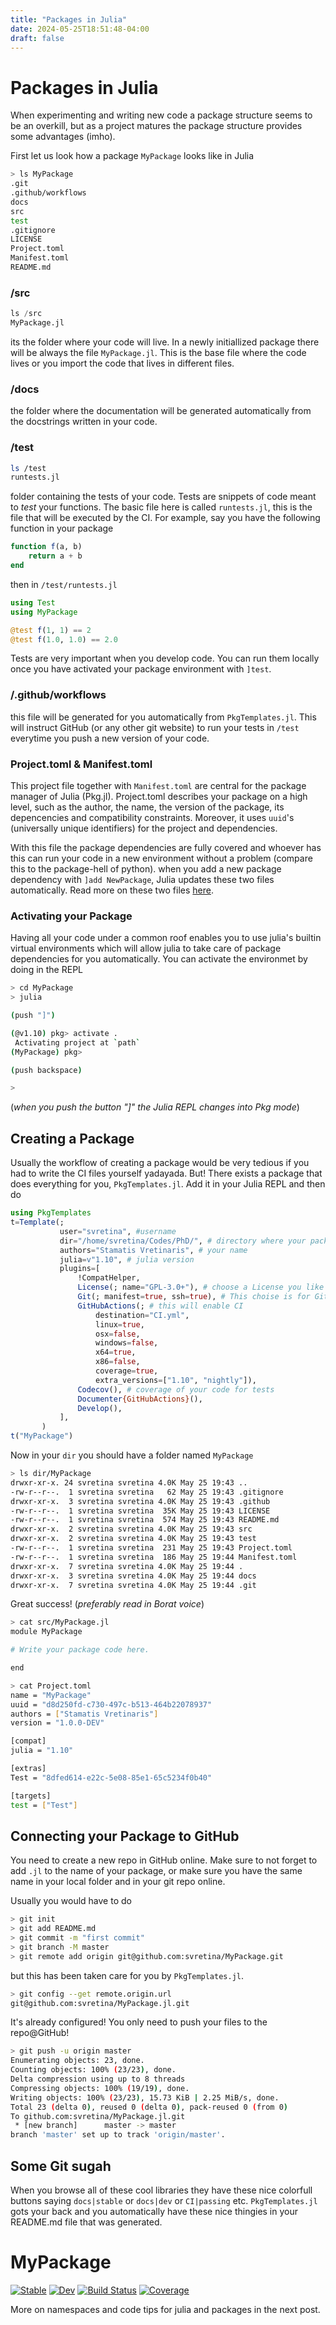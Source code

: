 ```yaml
---
title: "Packages in Julia"
date: 2024-05-25T18:51:48-04:00
draft: false
---
```


# Packages in Julia

When experimenting and writing new code a package structure seems to be an overkill, but as a project matures the package structure provides some advantages (imho).

First let us look how a package `MyPackage` looks like in Julia
```sh
> ls MyPackage
.git
.github/workflows
docs
src
test
.gitignore
LICENSE
Project.toml
Manifest.toml
README.md
```
### /src
```julia
ls /src
MyPackage.jl
```
its the folder where your code will live. In a newly initiallized package there will be always the file `MyPackage.jl`. This is the base file where the code lives or you import the code that lives in different files.
### /docs
the folder where the documentation will be generated automatically from the docstrings written in your code.
### /test
```sh
ls /test
runtests.jl
```
folder containing the tests of your code. Tests are snippets of code meant to *test* your functions. The basic file here is called `runtests.jl`, this is the file that will be executed by the CI. 
For example, say you have the following function in your package
```julia
function f(a, b)
    return a + b
end
```
then in `/test/runtests.jl`
```julia
using Test
using MyPackage

@test f(1, 1) == 2
@test f(1.0, 1.0) == 2.0
```
Tests are very important when you develop code. You can run them locally once you have activated your package environment with `]test`.

### /.github/workflows
this file will be generated for you automatically from `PkgTemplates.jl`. This will instruct GitHub (or any other git website) to run your tests in `/test` everytime you push a new version of your code.

### Project.toml & Manifest.toml
This project file together with `Manifest.toml` are central for the package manager of Julia (Pkg.jl). Project.toml describes your package on a high level, such as the author, the name, the version of the package, its depencencies and compatibility constraints. Moreover, it uses `uuid`'s (universally unique identifiers) for the project and dependencies. 

With this file the package dependencies are fully covered and whoever has this can run your code in a new environment without a problem (compare this to the package-hell of python). when you add a new package dependency with `]add NewPackage`, Julia updates these two files automatically.
Read more on these two files [here](https://pkgdocs.julialang.org/v1/toml-files/). 

### Activating your Package
Having all your code under a common roof enables you to use julia's builtin virtual environments which will allow julia to take care of package dependencies for you automatically. You can activate the environmet by doing
in the REPL
```sh
> cd MyPackage
> julia

(push "]")

(@v1.10) pkg> activate .
 Activating project at `path`
(MyPackage) pkg>

(push backspace)

>
```
(*when you push the button "]" the Julia REPL changes into Pkg mode*)
## Creating a Package
Usually the workflow of creating a package would be very tedious if you had to write the CI files yourself yadayada. But! There exists a package that does everything for you, `PkgTemplates.jl`. Add it in your Julia REPL and then do
```julia
using PkgTemplates
t=Template(;
           user="svretina", #username
           dir="/home/svretina/Codes/PhD/", # directory where your package will be
           authors="Stamatis Vretinaris", # your name
           julia=v"1.10", # julia version
           plugins=[
               !CompatHelper,
               License(; name="GPL-3.0+"), # choose a License you like
               Git(; manifest=true, ssh=true), # This choise is for Github
               GitHubActions(; # this will enable CI
                   destination="CI.yml", 
                   linux=true,
                   osx=false,
                   windows=false,
                   x64=true,
                   x86=false,
                   coverage=true,
                   extra_versions=["1.10", "nightly"]),
               Codecov(), # coverage of your code for tests
               Documenter{GitHubActions}(),
               Develop(),
           ],
       )
t("MyPackage")
```
Now in your `dir` you should have a folder named `MyPackage`
```sh
> ls dir/MyPackage
drwxr-xr-x. 24 svretina svretina 4.0K May 25 19:43 ..
-rw-r--r--.  1 svretina svretina   62 May 25 19:43 .gitignore
drwxr-xr-x.  3 svretina svretina 4.0K May 25 19:43 .github
-rw-r--r--.  1 svretina svretina  35K May 25 19:43 LICENSE
-rw-r--r--.  1 svretina svretina  574 May 25 19:43 README.md
drwxr-xr-x.  2 svretina svretina 4.0K May 25 19:43 src
drwxr-xr-x.  2 svretina svretina 4.0K May 25 19:43 test
-rw-r--r--.  1 svretina svretina  231 May 25 19:43 Project.toml
-rw-r--r--.  1 svretina svretina  186 May 25 19:44 Manifest.toml
drwxr-xr-x.  7 svretina svretina 4.0K May 25 19:44 .
drwxr-xr-x.  3 svretina svretina 4.0K May 25 19:44 docs
drwxr-xr-x.  7 svretina svretina 4.0K May 25 19:44 .git
```
Great success! (*preferably read in Borat voice*)

```sh
> cat src/MyPackage.jl
module MyPackage

# Write your package code here.

end

> cat Project.toml
name = "MyPackage"
uuid = "d8d250fd-c730-497c-b513-464b22078937"
authors = ["Stamatis Vretinaris"]
version = "1.0.0-DEV"

[compat]
julia = "1.10"

[extras]
Test = "8dfed614-e22c-5e08-85e1-65c5234f0b40"

[targets]
test = ["Test"]
```



## Connecting your Package to GitHub
You need to create a new repo in GitHub online. Make sure to not forget to add `.jl` to the name of your package, or make sure you have the same name in your local folder and in your git repo online.

Usually you would have to do
```sh
> git init
> git add README.md
> git commit -m "first commit"
> git branch -M master
> git remote add origin git@github.com:svretina/MyPackage.git
```
but this has been taken care for you by `PkgTemplates.jl`. 
```sh 
> git config --get remote.origin.url
git@github.com:svretina/MyPackage.jl.git
```
It's already configured! You only need to push your files to the repo@GitHub!
```sh
> git push -u origin master
Enumerating objects: 23, done.
Counting objects: 100% (23/23), done.
Delta compression using up to 8 threads
Compressing objects: 100% (19/19), done.
Writing objects: 100% (23/23), 15.73 KiB | 2.25 MiB/s, done.
Total 23 (delta 0), reused 0 (delta 0), pack-reused 0 (from 0)
To github.com:svretina/MyPackage.jl.git
 * [new branch]      master -> master
branch 'master' set up to track 'origin/master'.
```

## Some Git sugah
When you browse all of these cool libraries they have these nice colorfull buttons saying `docs|stable` or `docs|dev` or `CI|passing` etc. `PkgTemplates.jl` gots your back and you automatically have these nice thingies in your README.md file that was generated.

# MyPackage

[![Stable](https://img.shields.io/badge/docs-stable-blue.svg)](https://svretina.github.io/MyPackage.jl/stable/)
[![Dev](https://img.shields.io/badge/docs-dev-blue.svg)](https://svretina.github.io/MyPackage.jl/dev/)
[![Build Status](https://github.com/svretina/MyPackage.jl/actions/workflows/CI.yml/badge.svg?branch=master)](https://github.com/svretina/MyPackage.jl/actions/workflows/CI.yml?query=branch%3Amaster)
[![Coverage](https://codecov.io/gh/svretina/MyPackage.jl/branch/master/graph/badge.svg)](https://codecov.io/gh/svretina/MyPackage.jl)

More on namespaces and code tips for julia and packages in the next post.
